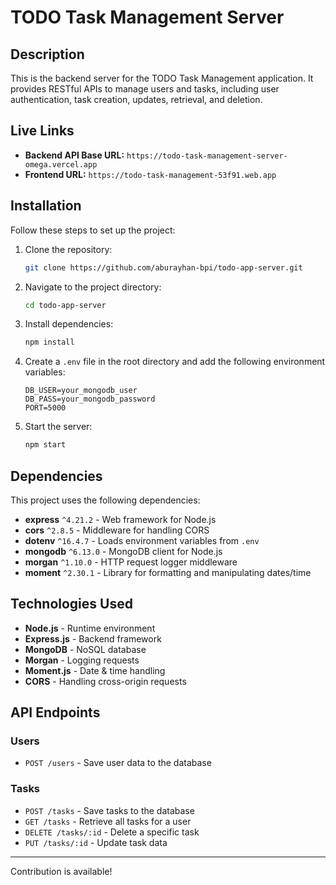# TODO Task Management Server

## Description
This is the backend server for the TODO Task Management application. It provides RESTful APIs to manage users and tasks, including user authentication, task creation, updates, retrieval, and deletion.

## Live Links
- **Backend API Base URL:** `https://todo-task-management-server-omega.vercel.app`
- **Frontend URL:** `https://todo-task-management-53f91.web.app` 

## Installation
Follow these steps to set up the project:

1. Clone the repository:
   ```bash
   git clone https://github.com/aburayhan-bpi/todo-app-server.git
   ```
2. Navigate to the project directory:
   ```bash
   cd todo-app-server
   ```
3. Install dependencies:
   ```bash
   npm install
   ```
4. Create a `.env` file in the root directory and add the following environment variables:
   ```env
   DB_USER=your_mongodb_user
   DB_PASS=your_mongodb_password
   PORT=5000
   ```
5. Start the server:
   ```bash
   npm start
   ```

## Dependencies
This project uses the following dependencies:
- **express** `^4.21.2` - Web framework for Node.js
- **cors** `^2.8.5` - Middleware for handling CORS
- **dotenv** `^16.4.7` - Loads environment variables from `.env`
- **mongodb** `^6.13.0` - MongoDB client for Node.js
- **morgan** `^1.10.0` - HTTP request logger middleware
- **moment** `^2.30.1` - Library for formatting and manipulating dates/time

## Technologies Used
- **Node.js** - Runtime environment
- **Express.js** - Backend framework
- **MongoDB** - NoSQL database
- **Morgan** - Logging requests
- **Moment.js** - Date & time handling
- **CORS** - Handling cross-origin requests

## API Endpoints
### Users
- `POST /users` - Save user data to the database

### Tasks
- `POST /tasks` - Save tasks to the database
- `GET /tasks` - Retrieve all tasks for a user
- `DELETE /tasks/:id` - Delete a specific task
- `PUT /tasks/:id` - Update task data



---
Contribution is available!